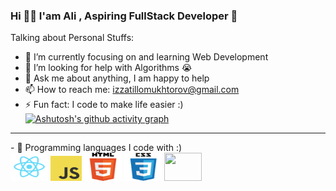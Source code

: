### Hi 👋🏽 I'am Ali ,  Aspiring FullStack Developer 🚀


Talking about Personal Stuffs:

- 🌱 I’m currently focusing on and learning Web Development
- 🤔 I’m looking for help with Algorithms 😭
- 💬 Ask me about anything, I am happy to help
- 📫 How to reach me: izzatillomukhtorov@gmail.com
- ⚡ Fun fact: I code to make life easier :)
[![Ashutosh's github activity graph](https://activity-graph.herokuapp.com/graph?username=alimukhtor&bg_color=0d1117&color=4aa6df&line=4aa6df&point=e3f2fd&area=true&hide_border=true)](https://github.com/ashutosh00710/github-readme-activity-graph)

<hr/>
- 🌱 Programming languages I code with :)
 <br/>
<div className=""inline-block>
<img className="img-fluid" src="https://raw.githubusercontent.com/github/explore/80688e429a7d4ef2fca1e82350fe8e3517d3494d/topics/react/react.png" width="60" height="45"/>
<img src="https://raw.githubusercontent.com/github/explore/80688e429a7d4ef2fca1e82350fe8e3517d3494d/topics/javascript/javascript.png" width="50" height="40"/>
<img src="https://raw.githubusercontent.com/github/explore/80688e429a7d4ef2fca1e82350fe8e3517d3494d/topics/html/html.png" width="60" height="45"/>
<img src="https://raw.githubusercontent.com/github/explore/80688e429a7d4ef2fca1e82350fe8e3517d3494d/topics/css/css.png" width="60" height="45"/>
<img src="https://www.google.com/imgres?imgurl=https%3A%2F%2F1000logos.net%2Fwp-content%2Fuploads%2F2020%2F08%2FMongoDB-Emblem.jpg&imgrefurl=https%3A%2F%2F1000logos.net%2Fmongodb-logo%2F&tbnid=KMC4-XU2cw2XAM&vet=12ahUKEwioiNDA3oP2AhWMB3cKHTwnBIQQMygEegUIARDiAQ..i&docid=0viPwrLdZ_yJGM&w=2200&h=1375&q=mongodb%20logo&ved=2ahUKEwioiNDA3oP2AhWMB3cKHTwnBIQQMygEegUIARDiAQ" width="60" height="45"/>
</div>
